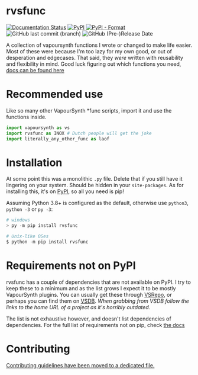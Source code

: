 # rvsfunc

[![Documentation Status](https://readthedocs.org/projects/rvsfunc/badge/?version=latest)](https://rvsfunc.tae.moe/en/latest/?badge=latest)
[![PyPI](https://img.shields.io/pypi/v/rvsfunc?color=green&style=plastic)](https://pypi.org/project/rvsfunc)
[![PyPI - Format](https://img.shields.io/pypi/format/rvsfunc?logo=python&style=plastic)](https://pypi.org/project/rvsfunc)
![GitHub last commit (branch)](https://img.shields.io/github/last-commit/RivenSkaye/rvsfunc/master?logo=github&logoColor=lightblue&style=plastic)
![GitHub (Pre-)Release Date](https://img.shields.io/github/release-date-pre/RivenSkaye/rvsfunc?logo=github&logoColor=lightblue&style=plastic)


A collection of vapoursynth functions I wrote or changed to make life easier.
Most of these were because I'm too lazy for my own good, or out of desperation
and edgecases.
That said, they _were_ written with reusability and flexibility in mind.
Good luck figuring out which functions you need, [docs can be found here](https://rvsfunc.tae.moe/en/latest/#dependencies)

# Recommended use

Like so many other VapourSynth \*func scripts, import it and use the functions inside.
```py
import vapoursynth as vs
import rvsfunc as INOX # Dutch people will get the joke
import literally_any_other_func as laof
```

# Installation

At some point this was a monolithic `.py` file. Delete that if you still have
it lingering on your system. Should be hidden in your `site-packages`.
As for installing this, it's on [PyPI](https://pypi.org/project/rvsfunc/),
so all you need is pip!

Assuming Python 3.8+ is configured as the default, otherwise use `python3`,
`python -3` or `py -3`:
```py
# windows
> py -m pip install rvsfunc

# Unix-like OSes
$ python -m pip install rvsfunc
```

# Requirements not on PyPI

rvsfunc has a couple of dependencies that are not available on PyPI.
I try to keep these to a minimum and as the list grows I expect it to be
mostly VapourSynth plugins. You can usually get these through [VSRepo](https://github.com/vapoursynth/vsrepo),
or perhaps you can find them on [VSDB](https://vsdb.top/).
_When grabbing from VSDB follow the links to the home URL of a project as it's horribly outdated._

The list is not exhaustive however, and doesn't list dependencies of dependencies.
For the full list of requirements not on pip, check [the docs](https://rvsfunc.tae.moe/en/latest/#dependencies)

# Contributing

[Contributing guidelines have been moved to a dedicated file.](./CONTRIBUTING.md)
